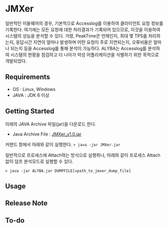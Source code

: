 ﻿JMXer
=============================
일반적인 미들웨어의 경우, 기본적으로 Accesslog를 이용하여 클라이언트 요청 정보를 기록한다. 여기에는 모든 요청에 대한 처리결과가 기록되어 있으므로, 이것을 이용하여 시스템의 성능을 분석할 수 있다. 가령, PeakTime은 언제인지, 최대 몇 TPS를 처리하는지, 응답시간 지연이 얼마나 발생하며 어떤 요청이 주로 지연되는지, 오류비율은 얼마나 되는지 등을 Accesslog를 통해 분석이 가능하다. ALYBA는 Accesslog를 분석하여 시스템의 현황을 점검하고 더 나아가 악성 어플리케이션을 식별하기 위한 목적으로 개발되었다.

Requirements
---------------
* OS : Linux, Windows
* JAVA : JDK 6 이상

Getting Started
---------------
아래의 JAVA Archive 파일(jar)을 다운로드 한다.
* Java Archive File : [JMXer_v1.0.jar](https://github.com/cool8519/JMXer/blob/master/output/JMXer_v1.0.jar)

커맨드 창에서 아래와 같이 실행한다.
`> java -jar JMXer.jar`

일반적으로 프로세스에 Attach하는 방식으로 실행하나, 아래와 같이 프로세스 Attach 없이 덤프 분석모드로 실행할 수 있다.

`> java -jar ALYBA.jar DUMPFILE[=path_to_jmxer_dump_file]`

Usage
---------------


Release Note
--------------


To-do
--------------

